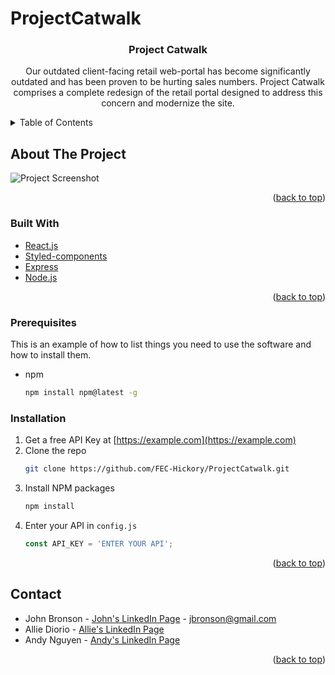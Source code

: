 # ProjectCatwalk
<div id="top"></div>




<!-- PROJECT LOGO -->
<div align="center">

<h3 text-align="center">Project Catwalk</h3>

  <p align="center">
    Our outdated client-facing retail web-portal has become significantly outdated and has been proven to be hurting sales numbers. Project Catwalk comprises a complete redesign of the retail portal designed to address this concern and modernize the site.
  </p>
</div>

<!-- TABLE OF CONTENTS -->
<details>
  <summary>Table of Contents</summary>
  <ol>
    <li>
      <a href="#about-the-project">About The Project</a>
        ![App Screenshot](/img/Hickory-FEC-Screenshot.png)
      <ul>
        <li><a href="#built-with">Built With</a></li>
      </ul>
    </li>
    <li>
      <a href="#getting-started">Getting Started</a>
      <ul>
        <li><a href="#prerequisites">Prerequisites</a></li>
        <li><a href="#installation">Installation</a></li>
      </ul>
    </li>
    <li><a href="#contact">Contact</a></li>
  </ol>
</details>



<!-- ABOUT THE PROJECT -->
## About The Project

  ![Project Screenshot](/img/Hickory-FEC-Screenshot.png)

<!-- 
Here's a blank template to get started: To avoid retyping too much info. Do a search and replace with your text editor for the following: `FEC-Hickory`, `ProjectCatwalk`, `twitter_handle`, `linkedin_username`, `email`, `email_client`, `project_title`, `project_description`
-->

<p align="right">(<a href="#top">back to top</a>)</p>

### Built With

* [React.js](https://reactjs.org/)
* [Styled-components](https://styled-components.com/)
* [Express](https://expressjs.com/)
* [Node.js](https://nodejs.org/en/)

<p align="right">(<a href="#top">back to top</a>)</p>

### Prerequisites

This is an example of how to list things you need to use the software and how to install them.
* npm
  ```sh
  npm install npm@latest -g
  ```

### Installation

1. Get a free API Key at [https://example.com](https://example.com)
2. Clone the repo
   ```sh
   git clone https://github.com/FEC-Hickory/ProjectCatwalk.git
   ```
3. Install NPM packages
   ```sh
   npm install
   ```
4. Enter your API in `config.js`
   ```js
   const API_KEY = 'ENTER YOUR API';
   ```


<p align="right">(<a href="#top">back to top</a>)</p>

<!-- CONTACT -->
## Contact

* John Bronson - [John's LinkedIn Page](https://www.linkedin.com/in/john-bronson/) - jbronson@gmail.com
* Allie Diorio - [Allie's LinkedIn Page](https://www.linkedin.com/in/alliediorio/)
* Andy Nguyen - [Andy's LinkedIn Page](https://www.linkedin.com/in/andy-nguyen-15a921224/)

<p align="right">(<a href="#top">back to top</a>)</p>

<!-- MARKDOWN LINKS & IMAGES -->
<!-- https://www.markdownguide.org/basic-syntax/#reference-style-links -->

[contributors-shield]: https://img.shields.io/github/contributors/FEC-Hickory/ProjectCatwalk.svg?style=for-the-badge
[contributors-url]: https://github.com/FEC-Hickory/ProjectCatwalk/graphs/contributors
[forks-shield]: https://img.shields.io/github/forks/FEC-Hickory/ProjectCatwalk.svg?style=for-the-badge
[forks-url]: https://github.com/FEC-Hickory/ProjectCatwalk/network/members
[stars-shield]: https://img.shields.io/github/stars/FEC-Hickory/ProjectCatwalk.svg?style=for-the-badge
[stars-url]: https://github.com/FEC-Hickory/ProjectCatwalk/stargazers
[issues-shield]: https://img.shields.io/github/issues/FEC-Hickory/ProjectCatwalk.svg?style=for-the-badge
[issues-url]: https://github.com/FEC-Hickory/ProjectCatwalk/issues
[license-shield]: https://img.shields.io/github/license/FEC-Hickory/ProjectCatwalk.svg?style=for-the-badge
[license-url]: https://github.com/FEC-Hickory/ProjectCatwalk/blob/master/LICENSE.txt
[linkedin-shield]: https://img.shields.io/badge/-LinkedIn-black.svg?style=for-the-badge&logo=linkedin&colorB=555
[linkedin-url]: https://linkedin.com/in/linkedin_username
[product-screenshot]: images/screenshot.png
